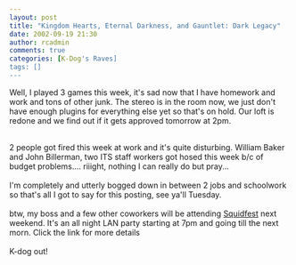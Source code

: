 ```yaml
---
layout: post
title: "Kingdom Hearts, Eternal Darkness, and Gauntlet: Dark Legacy"
date: 2002-09-19 21:30
author: rcadmin
comments: true
categories: [K-Dog's Raves]
tags: []
---
```

Well, I played 3 games this week, it's sad now that I have homework and work and tons of other junk. The stereo is in the room now, we just don't have enough plugins for everything else yet so that's on hold. Our loft is redone and we find out if it gets approved tomorrow at 2pm. 
<br />

<br />
2 people got fired this week at work and it's quite disturbing. William Baker and John Billerman, two ITS staff workers got hosed this week b/c of budget problems.... riiight, nothing I can really do but pray...
<br />

<br />
I'm completely and utterly bogged down in between 2 jobs and schoolwork so that's all I got to say for this posting, see ya'll Tuesday.
<br />

<br />
btw, my boss and a few other coworkers will be attending <A HREF="http://www.novfa.org/temp/squidfest/temp/index.html">Squidfest</a> next weekend. It's an all night LAN party starting at 7pm and going till the next morn. Click the link for more details
<br />

<br />
K-dog out!
